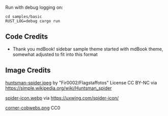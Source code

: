 

Run with debug logging on:
```
cd samples/basic
RUST_LOG=debug cargo run
```



## Code Credits

* Thank you mdBook! sidebar sample theme started with mdBook theme, somewhat adjusted to fit into this format

## Image Credits
[huntsman-spider.jpeg](https://commons.wikimedia.org/wiki/File:Huntsman_spider_white_bg03.jpg) by "Fir0002/Flagstaffotos" License CC BY-NC via https://simple.wikipedia.org/wiki/Huntsman_spider

[spider-icon.webp](https://uxwing.com/spider-icon/) via https://uxwing.com/spider-icon/

[corner-cobwebs.png](https://pixabay.com/vectors/spider-web-corner-wall-design-311050/) CC0

